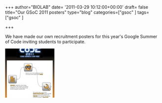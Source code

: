 +++
author="BIOLAB"
date= '2011-03-29 10:12:00+00:00'
draft= false
title="Our GSoC 2011 posters"
type="blog"
categories=["gsoc" ]
tags=["gsoc" ]

+++

We have made our own recruitment posters for this year's Google Summer of Code inviting students to participate.

![](/images/2011/06/20/gsoc-poster-eng_1.png__160x160_q95_crop_subject_location-354%2C500.jpg)
